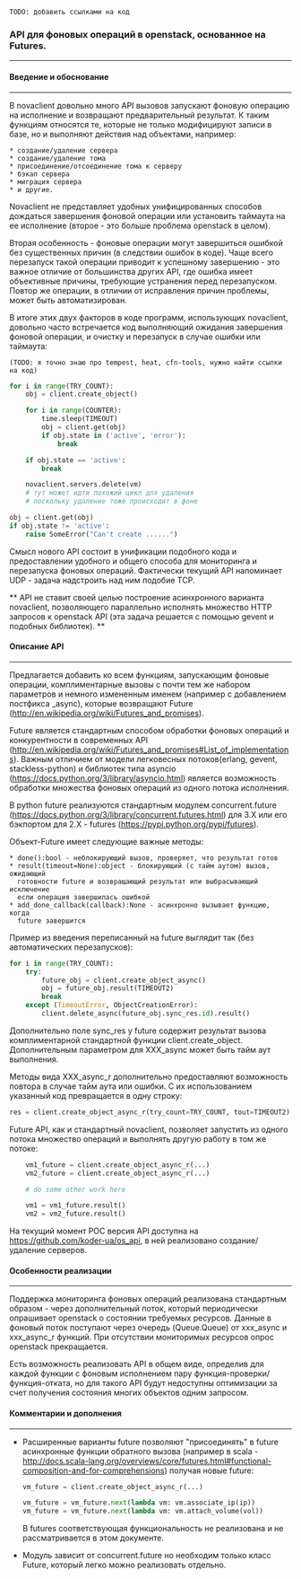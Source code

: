 ``TODO: добавить ссылками на код``

### API для фоновых операций в openstack, основанное на Futures.
-----------------------------------------------------------------

#### Введение и обоснование
-------------------------

В novaclient довольно много API вызовов запускают фоновую операцию
на исполнение и возвращают предварительный результат. К таким
функциям относятся те, которые не только модифицируют записи в базе,
но и выполняют действия над объектами, например:

    * создание/удаление сервера
    * создание/удаление тома
    * присоединение/отсоединение тома к серверу
    * бэкап сервера
    * миграция сервера
    * и другие. 

Novaclient не представляет удобных унифицированных способов дождаться 
завершения фоновой операции или установить таймаута на ее 
исполнение (второе - это больше проблема openstack в целом).

Вторая особенность - фоновые операции могут завершиться ошибкой без 
существенных причин (в следствии ошибок в коде). Чаще всего перезапуск 
такой операции приводит к успешному завершению - это важное отличие от 
большинства других API, где ошибка имеет объективные причины, требующие 
устранения перед перезапуском. Повтор же операции, в отличии от исправления 
причин проблемы, может быть автоматизирован.

В итоге этих двух факторов в коде программ, использующих novaclient,
довольно часто встречается код выполняющий ожидания завершения
фоновой операции, и очистку и перезапуск в случае ошибки или таймаута:

``(TODO: я точно знаю про tempest, heat, cfn-tools, нужно найти ссылки на код)``


```python
for i in range(TRY_COUNT):
    obj = client.create_object()

    for i in range(COUNTER):
        time.sleep(TIMEOUT)
        obj = client.get(obj)
        if obj.state in ('active', 'error'):
            break

    if obj.state == 'active':
        break

    novaclient.servers.delete(vm)
    # тут может идти похожий цикл для удаления
    # поскольку удаление тоже происходит в фоне

obj = client.get(obj)
if obj.state != 'active':
    raise SomeError("Can't create ......")

```

Смысл нового API состоит в унификации подобного кода и предоставлении
удобного и общего способа для мониторинга и перезапуска фоновых операций.
Фактически текущий API напоминает UDP - задача надстроить над ним подобие
TCP.

** API не ставит своей целью построение асинхронного варианта novaclient,
позволяющего параллельно исполнять множество HTTP запросов к openstack API
(эта задача решается с помощью gevent и подобных библиотек). **

#### Описание API
-----------------

Предлагается добавить ко всем функциям, запускающим фоновые операции,
комплиментарные вызовы с почти тем же набором параметров и немного
измененным именем (например с добавлением постфикса _async), которые
возвращают Future (http://en.wikipedia.org/wiki/Futures_and_promises).

Future является стандартным способом обработки фоновых операций и
конкурентности в современных API
(http://en.wikipedia.org/wiki/Futures_and_promises#List_of_implementations).
Важным отличием от модели легковесных потоков(erlang, gevent,
stackless-python) и библиотек типа asyncio
(https://docs.python.org/3/library/asyncio.html)
является возможность обработки множества фоновых операций из одного потока
исполнения.

В python future реализуются стандартным модулем concurrent.future
(https://docs.python.org/3/library/concurrent.futures.html) для 3.X
или его бэкпортом для 2.X - futures (https://pypi.python.org/pypi/futures).

Объект-Future имеет следующие важные методы:

    * done():bool - неблокирующий вызов, проверяет, что результат готов
    * result(timeout=None):object - блокирующий (с тайм аутом) вызов, ожидающий
      готовности future и возвращающий результат или выбрасывающий исключение
      если операция завершилась ошибкой
    * add_done_callback(callback):None - асинхронно вызывает функцию, когда
      future завершится

Пример из введения переписанный на future выглядит так (без автоматических
перезапусков):

```python
for i in range(TRY_COUNT):
    try:
        future_obj = client.create_object_async()
        obj = future_obj.result(TIMEOUT2)
        break
    except (TimeoutError, ObjectCreationError):
        client.delete_async(future_obj.sync_res.id).result()
```

Дополнительно поле sync_res у future содержит результат вызова комплиментарной
стандартной функции client.create_object. Дополнительным параметром для
XXX_async может быть тайм аут выполнения.

Методы вида XXX_async_r дополнительно предоставляют возможность повтора
в случае тайм аута или ошибки. С их использованием указанный код
превращается в одну строку:

```python
res = client.create_object_async_r(try_count=TRY_COUNT, tout=TIMEOUT2).result()
```

Future API, как и стандартный novaclient, позволяет запустить из одного потока
множество операций и выполнять другую работу в том же потоке:

```python
    vm1_future = client.create_object_async_r(...)
    vm2_future = client.create_object_async_r(...)

    # do some other work here

    vm1 = vm1_future.result()
    vm2 = vm2_future.result()
```

На текущий момент POC версия API доступна на https://github.com/koder-ua/os_api,
в ней реализовано создание/удаление серверов.

#### Особенности реализации
---------------------------

Поддержка мониторинга фоновых операций реализована стандартным образом -
через дополнительный поток, который периодически опрашивает openstack о
состоянии требуемых ресурсов. Данные в фоновый поток поступают через очередь
(Queue.Queue) от xxx_async и xxx_async_r функций. При отсутствии мониторимых
ресурсов опрос openstack прекращается.

Есть возможность реализовать API в общем виде, определив для каждой функции
с фоновым исполнением пару функция-проверки/функция-отката, но для такого API
будут недоступны оптимизации за счет получения состояния многих объектов
одним запросом.

#### Комментарии и дополнения
-----------------------------

  * Расширенные варианты future позволяют "присоединять" в future асинхронные
    функции обратного вызова
    (например в scala -
    http://docs.scala-lang.org/overviews/core/futures.html#functional-composition-and-for-comprehensions)
    получая новые future:

    ```python
    vm_future = client.create_object_async_r(...)

    vm_future = vm_future.next(lambda vm: vm.associate_ip(ip))
    vm_future = vm_future.next(lambda vm: vm.attach_volume(vol))

    ```
    В futures соответствующая функциональность не реализована и не
    рассматривается в этом документе.

  * Модуль зависит от concurrent.future но необходим только 
    класс Future, который легко можно реализовать отдельно.
 
